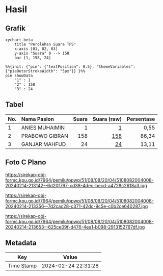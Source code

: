 # Hasil

## Grafik

```mermaid
xychart-beta
    title "Perolehan Suara TPS"
    x-axis [01, 02, 03]
    y-axis "Suara" 0 --> 158
    bar [1, 158, 24]
```

```mermaid
%%{init: {"pie": {"textPosition": 0.5}, "themeVariables": {"pieOuterStrokeWidth": "5px"}} }%%
pie showData
    "1" : 1
    "2" : 158
    "3" : 24
```

## Tabel

| No. | Nama Paslon    | Suara | Suara (raw) | Persentase |
|:--- |:-------------- | -----:| -----------:| ----------:|
| 1   | ANIES MUHAIMIN | 1     | [1][p-1]    | 0,55       |
| 2   | PRABOWO GIBRAN | 158   | [158][p-2]  | 86,34      |
| 3   | GANJAR MAHFUD  | 24    | [24][p-3]   | 13,11      |


[p-1]: https://github.com/gigit-pemilu/pemilu-2024-51-bali/blob/main/pilpres/hitung-suara/sub/51-bali/sub/08-buleleng/sub/08-kubutambahan/sub/2004-tajun/sub/008-tps/sub/paslon-1.txt
[p-2]: https://github.com/gigit-pemilu/pemilu-2024-51-bali/blob/main/pilpres/hitung-suara/sub/51-bali/sub/08-buleleng/sub/08-kubutambahan/sub/2004-tajun/sub/008-tps/sub/paslon-2.txt
[p-3]: https://github.com/gigit-pemilu/pemilu-2024-51-bali/blob/main/pilpres/hitung-suara/sub/51-bali/sub/08-buleleng/sub/08-kubutambahan/sub/2004-tajun/sub/008-tps/sub/paslon-3.txt

## Foto C Plano

https://sirekap-obj-formc.kpu.go.id/7964/pemilu/ppwp/51/08/08/20/04/5108082004008-20240214-213142--6d20f797-cd38-4dec-becd-a4728c2618a3.jpg

https://sirekap-obj-formc.kpu.go.id/7964/pemilu/ppwp/51/08/08/20/04/5108082004008-20240214-213356--7d2cac28-c371-42dc-9c5e-c0b2ce640287.jpg

https://sirekap-obj-formc.kpu.go.id/7964/pemilu/ppwp/51/08/08/20/04/5108082004008-20240214-213653--625ce09f-d476-4ea1-b098-2913152767df.jpg


## Metadata

| Key        | Value               |
| ---------- | ------------------- |
| Time Stamp | 2024-02-24 22:31:28 |



